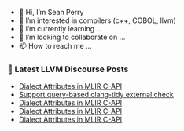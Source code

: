 - 👋 Hi, I’m Sean Perry
- 👀 I’m interested in compilers (c++, COBOL, llvm)
- 🌱 I’m currently learning ...
- 💞️ I’m looking to collaborate on ...
- 📫 How to reach me ...

<!---
s66perry/s66perry is a ✨ special ✨ repository because its `README.md` (this file) appears on your GitHub profile.
You can click the Preview link to take a look at your changes.
--->
### 📕 Latest LLVM Discourse Posts

<!-- DISCOURSE-LLVM:START -->
- [Dialect Attributes in MLIR C-API](https://discourse.llvm.org/t/dialect-attributes-in-mlir-c-api/87800#post_7)
- [Support query-based clang-tidy external check](https://discourse.llvm.org/t/support-query-based-clang-tidy-external-check/85331#post_15)
- [Dialect Attributes in MLIR C-API](https://discourse.llvm.org/t/dialect-attributes-in-mlir-c-api/87800#post_6)
- [Dialect Attributes in MLIR C-API](https://discourse.llvm.org/t/dialect-attributes-in-mlir-c-api/87800#post_5)
- [Dialect Attributes in MLIR C-API](https://discourse.llvm.org/t/dialect-attributes-in-mlir-c-api/87800#post_4)
<!-- DISCOURSE-LLVM:END -->
